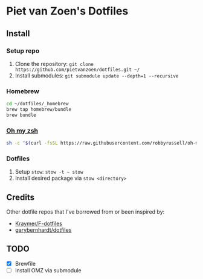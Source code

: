Piet van Zoen's Dotfiles
===

## Install

### Setup repo

1. Clone the repository: `git clone https://github.com/pietvanzoen/dotfiles.git ~/`
1. Install submodules: `git submodule update --depth=1 --recursive`

### Homebrew

```bash
cd ~/dotfiles/_homebrew
brew tap homebrew/bundle
brew bundle
```

### [Oh my zsh](https://github.com/robbyrussell/oh-my-zsh)

```bash
sh -c "$(curl -fsSL https://raw.githubusercontent.com/robbyrussell/oh-my-zsh/master/tools/install.sh)"
```

### Dotfiles

1. Setup `stow`: `stow -t ~ stow`
1. Install desired package via `stow <directory>`

## Credits

Other dotfile repos that I've borrowed from or been inspired by:
* [Kraymer/F-dotfiles](https://github.com/Kraymer/F-dotfiles)
* [garybernhardt/dotfiles](https://github.com/garybernhardt/dotfiles)

## TODO
- [x] Brewfile
- [ ] install OMZ via submodule
